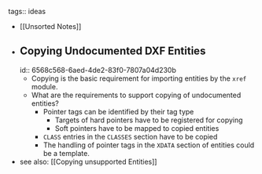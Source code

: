tags:: ideas

- [[Unsorted Notes]]
- ## Copying Undocumented DXF Entities
  id:: 6568c568-6aed-4de2-83f0-7807a04d230b
	- Copying is the basic requirement for importing entities by the `xref` module.
	- What are the requirements to support copying of undocumented entities?
		- Pointer tags can be identified by their tag type
			- Targets of hard pointers have to be registered for copying
			- Soft pointers have to be mapped to copied entities
		- `CLASS` entries in the `CLASSES` section have to be copied
		- The handling of pointer tags in the `XDATA` section of entities could be a template.
- see also: [[Copying unsupported Entities]]